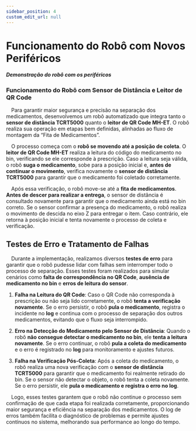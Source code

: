 ```yaml
---
sidebar_position: 4
custom_edit_url: null
---
```


# Funcionamento do Robô com Novos Periféricos

##### Demonstração do robô com os periféricos 

### Funcionamento do Robô com Sensor de Distância e Leitor de QR Code

&emsp;Para garantir maior segurança e precisão na separação dos medicamentos, desenvolvemos um robô automatizado que integra tanto o **sensor de distância TCRT5000** quanto o **leitor de QR Code MH-ET**. O robô realiza sua operação em etapas bem definidas, alinhadas ao fluxo de montagem da “Fita de Medicamentos”.

&emsp;O processo começa com o **robô se movendo até a posição de coleta**. O **leitor de QR Code MH-ET** realiza a leitura do código do medicamento no bin, verificando se ele corresponde à prescrição. Caso a leitura seja válida, o robô **suga o medicamento**, sobe para a posição inicial e, **antes de continuar o movimento**, verifica novamente o **sensor de distância TCRT5000** para garantir que o medicamento foi coletado corretamente.

&emsp;Após essa verificação, o robô move-se até a **fita de medicamentos**. **Antes de descer para realizar a entrega**, o sensor de distância é consultado novamente para garantir que o medicamento ainda está no bin correto. Se o sensor confirmar a presença do medicamento, o robô realiza o movimento de descida no eixo Z para entregar o item. Caso contrário, ele retorna à posição inicial e tenta novamente o processo de coleta e verificação.

## Testes de Erro e Tratamento de Falhas

&emsp;Durante a implementação, realizamos diversos **testes de erro** para garantir que o robô pudesse lidar com falhas sem interromper todo o processo de separação. Esses testes foram realizados para simular cenários como **falta de correspondência no QR Code**, **ausência de medicamento no bin** e **erros de leitura do sensor**.

1. **Falha na Leitura do QR Code**: Caso o QR Code não corresponda à prescrição ou não seja lido corretamente, o robô **tenta a verificação novamente**. Se o erro persistir, o robô **pula o medicamento**, registra o incidente no **log** e continua com o processo de separação dos outros medicamentos, evitando que o fluxo seja interrompido.
   
2. **Erro na Detecção do Medicamento pelo Sensor de Distância**: Quando o robô **não consegue detectar o medicamento no bin**, ele **tenta a leitura novamente**. Se o erro continuar, o robô **pula a coleta do medicamento** e o erro é registrado no **log** para monitoramento e ajustes futuros.

3. **Falha na Verificação Pós-Coleta**: Após a coleta do medicamento, o robô realiza uma nova verificação com o **sensor de distância TCRT5000** para garantir que o medicamento foi realmente retirado do bin. Se o sensor não detectar o objeto, o robô tenta a coleta novamente. Se o erro persistir, ele **pula o medicamento e registra o erro no log**.

&emsp;Logo, esses testes garantem que o robô não continue o processo sem confirmação de que cada etapa foi realizada corretamente, proporcionando maior segurança e eficiência na separação dos medicamentos. O log de erros também facilita o diagnóstico de problemas e permite ajustes contínuos no sistema, melhorando sua performance ao longo do tempo.













